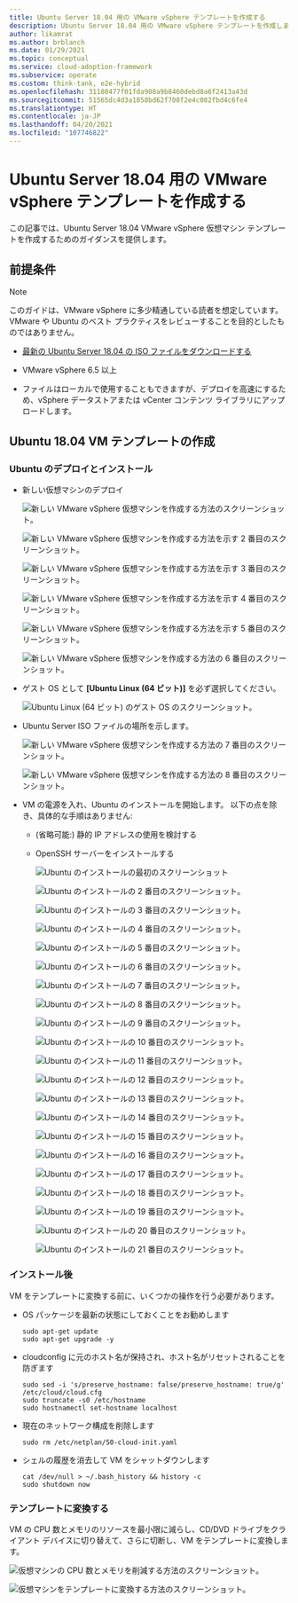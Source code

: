```yaml
---
title: Ubuntu Server 18.04 用の VMware vSphere テンプレートを作成する
description: Ubuntu Server 18.04 用の VMware vSphere テンプレートを作成します。
author: likamrat
ms.author: brblanch
ms.date: 01/29/2021
ms.topic: conceptual
ms.service: cloud-adoption-framework
ms.subservice: operate
ms.custom: think-tank, e2e-hybrid
ms.openlocfilehash: 31180477f01fda908a9b8460debd8a6f2413a43d
ms.sourcegitcommit: 51565dc4d3a1858bd62f708f2e4c082fbd4c6fe4
ms.translationtype: HT
ms.contentlocale: ja-JP
ms.lasthandoff: 04/20/2021
ms.locfileid: "107746822"
---
```

# <a name="create-a-vmware-vsphere-template-for-ubuntu-server-1804"></a>Ubuntu Server 18.04 用の VMware vSphere テンプレートを作成する

この記事では、Ubuntu Server 18.04 VMware vSphere 仮想マシン テンプレートを作成するためのガイダンスを提供します。

## <a name="prerequisites"></a>前提条件

> [!NOTE]
> このガイドは、VMware vSphere に多少精通している読者を想定しています。 VMware や Ubuntu のベスト プラクティスをレビューすることを目的としたものではありません。

- [最新の Ubuntu Server 18.04 の ISO ファイルをダウンロードする](https://releases.ubuntu.com/18.04/)

- VMware vSphere 6.5 以上

- ファイルはローカルで使用することもできますが、デプロイを高速にするため、vSphere データストアまたは vCenter コンテンツ ライブラリにアップロードします。

## <a name="creating-ubuntu-1804-vm-template"></a>Ubuntu 18.04 VM テンプレートの作成

### <a name="deploying-and-installing-ubuntu"></a>Ubuntu のデプロイとインストール

- 新しい仮想マシンのデプロイ

    ![新しい VMware vSphere 仮想マシンを作成する方法のスクリーンショット。](./media/vmware-template/ubuntu-template-new-vm-1.png)

    ![新しい VMware vSphere 仮想マシンを作成する方法を示す 2 番目のスクリーンショット。](./media/vmware-template/ubuntu-template-new-vm-2.png)

    ![新しい VMware vSphere 仮想マシンを作成する方法を示す 3 番目のスクリーンショット。](./media/vmware-template/ubuntu-template-new-vm-3.png)

    ![新しい VMware vSphere 仮想マシンを作成する方法を示す 4 番目のスクリーンショット。](./media/vmware-template/ubuntu-template-new-vm-4.png)

    ![新しい VMware vSphere 仮想マシンを作成する方法を示す 5 番目のスクリーンショット。](./media/vmware-template/ubuntu-template-new-vm-5.png)

    ![新しい VMware vSphere 仮想マシンを作成する方法の 6 番目のスクリーンショット。](./media/vmware-template/ubuntu-template-new-vm-6.png)

- ゲスト OS として **[Ubuntu Linux (64 ビット)]** を必ず選択してください。

    ![Ubuntu Linux (64 ビット) のゲスト OS のスクリーンショット。](./media/vmware-template/ubuntu-template-guest-os.png)

- Ubuntu Server ISO ファイルの場所を示します。

    ![新しい VMware vSphere 仮想マシンを作成する方法の 7 番目のスクリーンショット。](./media/vmware-template/ubuntu-template-new-vm-7.png)

    ![新しい VMware vSphere 仮想マシンを作成する方法の 8 番目のスクリーンショット。](./media/vmware-template/ubuntu-template-new-vm-8.png)

- VM の電源を入れ、Ubuntu のインストールを開始します。 以下の点を除き、具体的な手順はありません:

  - (省略可能:) 静的 IP アドレスの使用を検討する
  - OpenSSH サーバーをインストールする

    ![Ubuntu のインストールの最初のスクリーンショット](./media/vmware-template/ubuntu-template-installation-1.png)

    ![Ubuntu のインストールの 2 番目のスクリーンショット。](./media/vmware-template/ubuntu-template-installation-2.png)

    ![Ubuntu のインストールの 3 番目のスクリーンショット。](./media/vmware-template/ubuntu-template-installation-3.png)

    ![Ubuntu のインストールの 4 番目のスクリーンショット。](./media/vmware-template/ubuntu-template-installation-4.png)

    ![Ubuntu のインストールの 5 番目のスクリーンショット。](./media/vmware-template/ubuntu-template-installation-5.png)

    ![Ubuntu のインストールの 6 番目のスクリーンショット。](./media/vmware-template/ubuntu-template-installation-6.png)

    ![Ubuntu のインストールの 7 番目のスクリーンショット。](./media/vmware-template/ubuntu-template-installation-7.png)

    ![Ubuntu のインストールの 8 番目のスクリーンショット。](./media/vmware-template/ubuntu-template-installation-8.png)

    ![Ubuntu のインストールの 9 番目のスクリーンショット。](./media/vmware-template/ubuntu-template-installation-9.png)

    ![Ubuntu のインストールの 10 番目のスクリーンショット。](./media/vmware-template/ubuntu-template-installation-10.png)

    ![Ubuntu のインストールの 11 番目のスクリーンショット。](./media/vmware-template/ubuntu-template-installation-11.png)

    ![Ubuntu のインストールの 12 番目のスクリーンショット。](./media/vmware-template/ubuntu-template-installation-12.png)

    ![Ubuntu のインストールの 13 番目のスクリーンショット。](./media/vmware-template/ubuntu-template-installation-13.png)

    ![Ubuntu のインストールの 14 番目のスクリーンショット。](./media/vmware-template/ubuntu-template-installation-14.png)

    ![Ubuntu のインストールの 15 番目のスクリーンショット。](./media/vmware-template/ubuntu-template-installation-15.png)

    ![Ubuntu のインストールの 16 番目のスクリーンショット。](./media/vmware-template/ubuntu-template-installation-16.png)

    ![Ubuntu のインストールの 17 番目のスクリーンショット。](./media/vmware-template/ubuntu-template-installation-17.png)

    ![Ubuntu のインストールの 18 番目のスクリーンショット。](./media/vmware-template/ubuntu-template-installation-18.png)

    ![Ubuntu のインストールの 19 番目のスクリーンショット。](./media/vmware-template/ubuntu-template-installation-19.png)

    ![Ubuntu のインストールの 20 番目のスクリーンショット。](./media/vmware-template/ubuntu-template-installation-20.png)

    ![Ubuntu のインストールの 21 番目のスクリーンショット。](./media/vmware-template/ubuntu-template-installation-21.png)

### <a name="post-installation"></a>インストール後

VM をテンプレートに変換する前に、いくつかの操作を行う必要があります。

- OS パッケージを最新の状態にしておくことをお勧めします

    ```console
    sudo apt-get update
    sudo apt-get upgrade -y
    ```

- cloudconfig に元のホスト名が保持され、ホスト名がリセットされることを防ぎます

    ```console
    sudo sed -i 's/preserve_hostname: false/preserve_hostname: true/g' /etc/cloud/cloud.cfg
    sudo truncate -s0 /etc/hostname
    sudo hostnamectl set-hostname localhost
    ```

- 現在のネットワーク構成を削除します

    ```console
    sudo rm /etc/netplan/50-cloud-init.yaml
    ```

- シェルの履歴を消去して VM をシャットダウンします

    ```console
    cat /dev/null > ~/.bash_history && history -c
    sudo shutdown now
    ```

### <a name="convert-to-template"></a>テンプレートに変換する

VM の CPU 数とメモリのリソースを最小限に減らし、CD/DVD ドライブをクライアント デバイスに切り替えて、さらに切断し、VM をテンプレートに変換します。

![仮想マシンの CPU 数とメモリを削減する方法のスクリーンショット。](./media/vmware-template/ubuntu-template-reduce.png)

![仮想マシンをテンプレートに変換する方法のスクリーンショット。](./media/vmware-template/ubuntu-template-convert.png)
